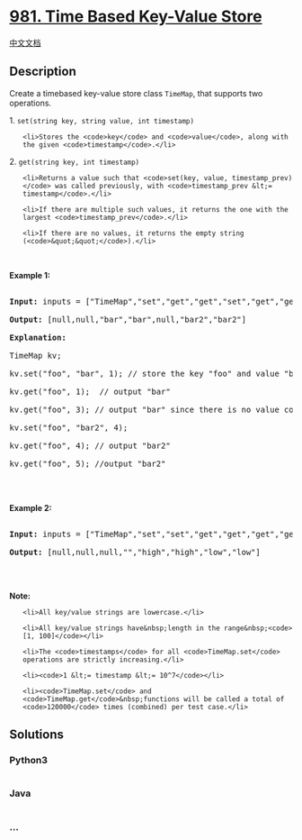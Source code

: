 # [981. Time Based Key-Value Store](https://leetcode.com/problems/time-based-key-value-store)

[中文文档](/solution/0900-0999/0981.Time%20Based%20Key-Value%20Store/README.md)

## Description

<p>Create a timebased key-value store class&nbsp;<code>TimeMap</code>, that supports two operations.</p>

<p>1. <code>set(string key, string value, int timestamp)</code></p>

<ul>

    <li>Stores the <code>key</code> and <code>value</code>, along with the given <code>timestamp</code>.</li>

</ul>

<p>2. <code>get(string key, int timestamp)</code></p>

<ul>

    <li>Returns a value such that <code>set(key, value, timestamp_prev)</code> was called previously, with <code>timestamp_prev &lt;= timestamp</code>.</li>

    <li>If there are multiple such values, it returns the one with the largest <code>timestamp_prev</code>.</li>

    <li>If there are no values, it returns the empty string (<code>&quot;&quot;</code>).</li>

</ul>

<p>&nbsp;</p>

<div>

<p><strong>Example 1:</strong></p>

<pre>

<strong>Input: </strong>inputs = <span id="example-input-1-1">[&quot;TimeMap&quot;,&quot;set&quot;,&quot;get&quot;,&quot;get&quot;,&quot;set&quot;,&quot;get&quot;,&quot;get&quot;]</span>, inputs = <span id="example-input-1-2">[[],[&quot;foo&quot;,&quot;bar&quot;,1],[&quot;foo&quot;,1],[&quot;foo&quot;,3],[&quot;foo&quot;,&quot;bar2&quot;,4],[&quot;foo&quot;,4],[&quot;foo&quot;,5]]</span>

<strong>Output: </strong><span id="example-output-1">[null,null,&quot;bar&quot;,&quot;bar&quot;,null,&quot;bar2&quot;,&quot;bar2&quot;]</span>

<strong>Explanation: </strong><span id="example-output-1">&nbsp; 

TimeMap kv; &nbsp; 

kv.set(&quot;foo&quot;, &quot;bar&quot;, 1); // store the key &quot;foo&quot; and value &quot;bar&quot; along with timestamp = 1 &nbsp; 

kv.get(&quot;foo&quot;, 1);  // output &quot;bar&quot; &nbsp; 

kv.get(&quot;foo&quot;, 3); // output &quot;bar&quot; since there is no value corresponding to foo at timestamp 3 and timestamp 2, then the only value is at timestamp 1 ie &quot;bar&quot; &nbsp; 

kv.set(&quot;foo&quot;, &quot;bar2&quot;, 4); &nbsp; 

kv.get(&quot;foo&quot;, 4); // output &quot;bar2&quot; &nbsp; 

kv.get(&quot;foo&quot;, 5); //output &quot;bar2&quot; &nbsp; 

</span>

</pre>

<div>

<p><strong>Example 2:</strong></p>

<pre>

<strong>Input: </strong>inputs = <span id="example-input-2-1">[&quot;TimeMap&quot;,&quot;set&quot;,&quot;set&quot;,&quot;get&quot;,&quot;get&quot;,&quot;get&quot;,&quot;get&quot;,&quot;get&quot;]</span>, inputs = <span id="example-input-2-2">[[],[&quot;love&quot;,&quot;high&quot;,10],[&quot;love&quot;,&quot;low&quot;,20],[&quot;love&quot;,5],[&quot;love&quot;,10],[&quot;love&quot;,15],[&quot;love&quot;,20],[&quot;love&quot;,25]]</span>

<strong>Output: </strong><span id="example-output-2">[null,null,null,&quot;&quot;,&quot;high&quot;,&quot;high&quot;,&quot;low&quot;,&quot;low&quot;]</span>

</pre>

</div>

</div>

<p>&nbsp;</p>

<p><strong>Note:</strong></p>

<ol>

    <li>All key/value strings are lowercase.</li>

    <li>All key/value strings have&nbsp;length in the range&nbsp;<code>[1, 100]</code></li>

    <li>The <code>timestamps</code> for all <code>TimeMap.set</code> operations are strictly increasing.</li>

    <li><code>1 &lt;= timestamp &lt;= 10^7</code></li>

    <li><code>TimeMap.set</code> and <code>TimeMap.get</code>&nbsp;functions will be called a total of <code>120000</code> times (combined) per test case.</li>

</ol>

## Solutions

<!-- tabs:start -->

### **Python3**

```python

```

### **Java**

```java

```

### **...**

```

```

<!-- tabs:end -->
